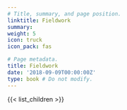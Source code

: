```yaml
---
# Title, summary, and page position.
linktitle: Fieldwork
summary: 
weight: 5
icon: truck
icon_pack: fas

# Page metadata.
title: Fieldwork
date: '2018-09-09T00:00:00Z'
type: book # Do not modify.
---
```


{{< list_children >}}
